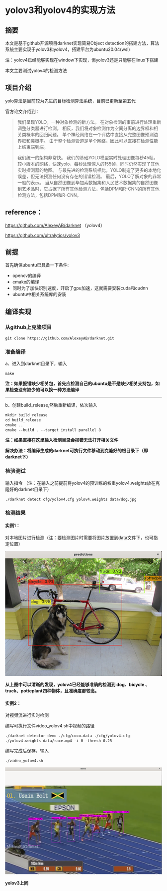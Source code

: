 # yolov3和yolov4的实现方法

## 摘要

本文是基于github开源项目darknet实现简易Object detection的搭建方法，算法系统主要实现于yolov3和yolov4，搭建平台为ubuntu20.04(wsl)

注：yolov4已经能够实现在window下实现，但yolov3还是只能够在linux下搭建

本文主要测试yolov4的检测方法

## 项目介绍

yolo算法是目前较为先进的目标检测算法系统，目前已更新至第五代

官方论文介绍到：

> 我们呈现YOLO，一种对象检测的新方法。 在对象检测的事前进行处理重新调整分类器进行检测。 相反，我们将对象检测作为空间分离的边界框和相关类概率的回归问题。 单个神经网络在一个评估中直接从完整图像预测边界框和类概率。 由于整个检测管道是单个网络，因此可以直接在检测性能上结束端到端。
>
> 我们统一的架构非常快。 我们的基础YOLO模型实时处理图像每秒45帧。 较小版本的网络，快速yolo，每秒处理惊人的155帧，同时仍然实现了其他实时探测器的地图。 与最先进的检测系统相比，YOLO制造了更多的本地化误差，但无法预测任何没有存在的错误检测。 最后，YOLO了解对象的非常一般的表示。 当从自然图像到毕加索数据集和人民艺术数据集的自然图像到艺术品时，它占据了所有其他检测方法，包括DPM和R-CNN的所有其他检测方法，包括DPM和R-CNN。

## reference：

https://github.com/AlexeyAB/darknet （yolov4）

https://github.com/ultralytics/yolov3

## 前提

首先确保ubuntu已具备一下条件:

- opencv的编译
- cmake的编译
- 同时为了加快识别速度，开启了gpu加速，这就需要安装cuda和cudnn
- ubuntu中相关系统库的安装

## 编译实现

### 从github上克隆项目

```
git clone https://github.com/AlexeyAB/darknet.git
```

### 准备编译

a、进入到darknet目录下，输入

```make
make
```

**注：如果报错缺少相关包，首先应检测自己的ubuntu是不是缺少相关支持包，如果检查没有缺少的可以换一种方法编译**

------

b、创建build_release,然后重新编译，依次输入

```make
mkdir build_release
cd build_release
cmake ..
cmake --build . --target install parallel 8
```

**注：如果直接在这里输入检测目录会报错无法打开相关文件**

**解决办法：将编译生成的darknet可执行文件移动到克隆好的根目录下（即darknet下）**

### 检验测试

输入指令 （注：在输入之前提前将yolov4的预训练的权重yolov4.weights放在克隆好的darknet目录下）

```make
./darknet detect cfg/yolov4.cfg yolov4.weights data/dog.jpg
```

### 检测结果

#### 实例1：

对本地图片进行检测（注：要检测图片时需要将图片放置到data文件下，也可指定位置）

<img src="https://raw.githubusercontent.com/Richard-LiSR/PicBed/master/image-20210629110144323.png" alt="image-20210629110144323"  />

**从上图中可以清晰的发现，yolov4已经能够准确的检测到 dog、bicycle 、truck、potteplant四种物体，且准确度都较高。**



#### 实例2：

对视频流进行实时检测

编写可执行文件video_yolov4.sh中视频的路径

```ma
./darknet detector demo ./cfg/coco.data ./cfg/yolov4.cfg ./yolov4.weights data/race.mp4 -i 0 -thresh 0.25
```

编写完成后保存，输入

```ma
./video_yolov4.sh
```

<img src="https://raw.githubusercontent.com/Richard-LiSR/PicBed/master/image-20210629111208663.png" alt="image-20210629111208663" style="zoom: 67%;" />



**yolov3上同**
